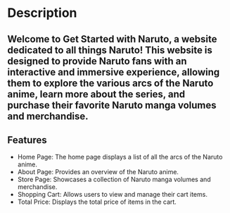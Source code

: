 # Description
Welcome to Get Started with Naruto, a website dedicated to all things Naruto! This website is designed to provide Naruto fans with an interactive and immersive experience, allowing them to explore the various arcs of the Naruto anime, learn more about the series, and purchase their favorite Naruto manga volumes and merchandise.
---
## Features
- Home Page: The home page displays a list of all the arcs of the Naruto anime.
- About Page: Provides an overview of the Naruto anime.
- Store Page: Showcases a collection of Naruto manga volumes and merchandise.
- Shopping Cart: Allows users to view and manage their cart items.
- Total Price: Displays the total price of items in the cart.

